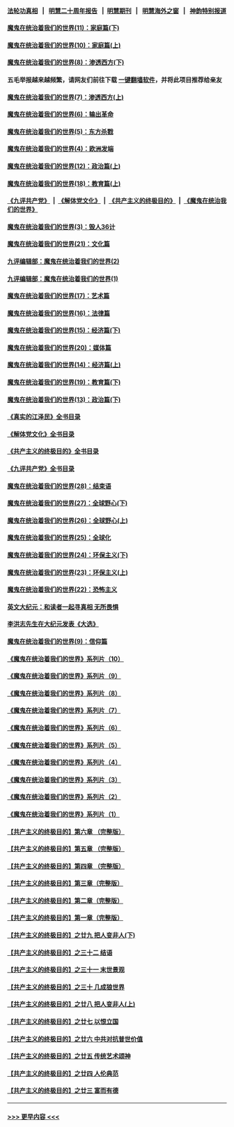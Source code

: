 #### [法轮功真相](https://github.com/gfw-breaker/truth/blob/master/README.md?t=0) &nbsp;&nbsp;|&nbsp;&nbsp; [明慧二十周年报告](https://github.com/gfw-breaker/mh-reports/blob/master/README.md?t=0) &nbsp;&nbsp;|&nbsp;&nbsp;[明慧期刊](https://github.com/gfw-breaker/mh-qikan) &nbsp;&nbsp;|&nbsp;&nbsp; [明慧海外之窗](https://github.com/gfw-breaker/mh-news/blob/master/README.md?t=0) &nbsp;&nbsp;|&nbsp;&nbsp; [神韵特别报道](https://github.com/gfw-breaker/mh-news/blob/master/shenyun.md?t=0)
#### [魔鬼在统治着我们的世界(11)：家庭篇(下)](../pages/nsc422/n10440961.md?t=11242344) 
#### [魔鬼在统治着我们的世界(10)：家庭篇(上)](../pages/nsc422/n10435448.md?t=11242344) 
#### [魔鬼在统治着我们的世界(8)：渗透西方(下)](../pages/nsc422/n10429603.md?t=11242344) 
#### 五毛举报越来越频繁，请网友们前往下载 [一键翻墙软件](https://github.com/gfw-breaker/ssr-accounts)，并将此项目推荐给亲友
#### [魔鬼在统治着我们的世界(7)：渗透西方(上)](../pages/nsc422/n10426013.md?t=11242344) 
#### [魔鬼在统治着我们的世界(6)：输出革命](../pages/nsc422/n10421536.md?t=11242344) 
#### [魔鬼在统治着我们的世界(5)：东方杀戮](../pages/nsc422/n10417707.md?t=11242344) 
#### [魔鬼在统治着我们的世界(4)：欧洲发端](../pages/nsc422/n10414890.md?t=11242344) 
#### [魔鬼在统治着我们的世界(12)：政治篇(上)](../pages/nsc422/n10444576.md?t=11242344) 
#### [魔鬼在统治着我们的世界(18)：教育篇(上)](../pages/nsc422/n10526970.md?t=11242344) 
#### [《九评共产党》](https://github.com/begood0513/9ping.md/blob/master/README.md) &nbsp;|&nbsp; [《解体党文化》](../../../../jtdwh.md/blob/master/README.md)  &nbsp;|&nbsp; [《共产主义的终极目的》](../../../../gczydzjmd.md/blob/master/README.md) &nbsp;|&nbsp; [《魔鬼在统治我们的世界》](../../../../mgztzwmdsj.md/blob/master/README.md) 
#### [魔鬼在统治着我们的世界(3)：毁人36计](../pages/nsc422/n10411583.md?t=11242344) 
#### [魔鬼在统治着我们的世界(21)：文化篇](../pages/nsc422/n10597706.md?t=11242344) 
#### [九评编辑部：魔鬼在统治着我们的世界(2)](../pages/nsc422/n10410036.md?t=11242344) 
#### [九评编辑部：魔鬼在统治着我们的世界(1)](../pages/nsc422/n10406825.md?t=11242344) 
#### [魔鬼在统治着我们的世界(17)：艺术篇](../pages/nsc422/n10499093.md?t=11242344) 
#### [魔鬼在统治着我们的世界(16)：法律篇](../pages/nsc422/n10485969.md?t=11242344) 
#### [魔鬼在统治着我们的世界(15)：经济篇(下)](../pages/nsc422/n10469975.md?t=11242344) 
#### [魔鬼在统治着我们的世界(20)：媒体篇](../pages/nsc422/n10586579.md?t=11242344) 
#### [魔鬼在统治着我们的世界(14)：经济篇(上)](../pages/nsc422/n10457370.md?t=11242344) 
#### [魔鬼在统治着我们的世界(19)：教育篇(下)](../pages/nsc422/n10564808.md?t=11242344) 
#### [魔鬼在统治着我们的世界(13)：政治篇(下)](../pages/nsc422/n10448270.md?t=11242344) 
#### [《真实的江泽民》全书目录](../pages/nsc422/n13721399.md?t=11242344) 
#### [《解体党文化》全书目录](../pages/nsc422/n13721157.md?t=11242344) 
#### [《共产主义的终极目的》全书目录](../pages/nsc422/n13721048.md?t=11242344) 
#### [《九评共产党》全书目录](../pages/nsc422/n13708085.md?t=11242344) 
#### [魔鬼在统治着我们的世界(28)：结束语](../pages/nsc422/n10936246.md?t=11242344) 
#### [魔鬼在统治着我们的世界(27)：全球野心(下)](../pages/nsc422/n10928319.md?t=11242344) 
#### [魔鬼在统治着我们的世界(26)：全球野心(上)](../pages/nsc422/n10900318.md?t=11242344) 
#### [魔鬼在统治着我们的世界(25)：全球化](../pages/nsc422/n10788205.md?t=11242344) 
#### [魔鬼在统治着我们的世界(24)：环保主义(下)](../pages/nsc422/n10695307.md?t=11242344) 
#### [魔鬼在统治着我们的世界(23)：环保主义(上)](../pages/nsc422/n10688613.md?t=11242344) 
#### [魔鬼在统治着我们的世界(22)：恐怖主义](../pages/nsc422/n10614727.md?t=11242344) 
#### [英文大纪元：和读者一起寻真相 无所畏惧](../pages/nsc422/n12542027.md?t=11242344) 
#### [李洪志先生在大纪元发表《大选》](../pages/nsc422/n12534746.md?t=11242344) 
#### [魔鬼在统治着我们的世界(9)：信仰篇](../pages/nsc422/n10432159.md?t=11242344) 
#### [《魔鬼在统治着我们的世界》系列片（10）](../pages/nsc422/n12292670.md?t=11242344) 
#### [《魔鬼在统治着我们的世界》系列片（9）](../pages/nsc422/n12290859.md?t=11242344) 
#### [《魔鬼在统治着我们的世界》系列片（8）](../pages/nsc422/n12287445.md?t=11242344) 
#### [《魔鬼在统治着我们的世界》系列片（7）](../pages/nsc422/n12283425.md?t=11242344) 
#### [《魔鬼在统治着我们的世界》系列片（6）](../pages/nsc422/n12282314.md?t=11242344) 
#### [《魔鬼在统治着我们的世界》系列片（5）](../pages/nsc422/n12281419.md?t=11242344) 
#### [《魔鬼在统治着我们的世界》系列片（4）](../pages/nsc422/n12274024.md?t=11242344) 
#### [《魔鬼在统治着我们的世界》系列片（3）](../pages/nsc422/n12271322.md?t=11242344) 
#### [《魔鬼在统治着我们的世界》系列片（2）](../pages/nsc422/n12269049.md?t=11242344) 
#### [《魔鬼在统治着我们的世界》系列片（1）](../pages/nsc422/n12267575.md?t=11242344) 
#### [【共产主义的终极目的】第六章 （完整版）](../pages/nsc422/n11428913.md?t=11242344) 
#### [【共产主义的终极目的】第五章 （完整版）](../pages/nsc422/n11428912.md?t=11242344) 
#### [【共产主义的终极目的】第四章 （完整版）](../pages/nsc422/n11428907.md?t=11242344) 
#### [【共产主义的终极目的】第三章（完整版）](../pages/nsc422/n11428848.md?t=11242344) 
#### [【共产主义的终极目的】第二章（完整版）](../pages/nsc422/n11428831.md?t=11242344) 
#### [【共产主义的终极目的】第一章（完整版）](../pages/nsc422/n11417651.md?t=11242344) 
#### [【共产主义的终极目的】之廿九 把人变非人(下)](../pages/nsc422/n11344140.md?t=11242344) 
#### [【共产主义的终极目的】之三十二 结语](../pages/nsc422/n11360535.md?t=11242344) 
#### [【共产主义的终极目的】之三十一 末世景观](../pages/nsc422/n11351129.md?t=11242344) 
#### [【共产主义的终极目的】之三十 几成狼世界](../pages/nsc422/n11348280.md?t=11242344) 
#### [【共产主义的终极目的】之廿八 把人变非人(上)](../pages/nsc422/n11340492.md?t=11242344) 
#### [【共产主义的终极目的】之廿七 以恨立国](../pages/nsc422/n11336944.md?t=11242344) 
#### [【共产主义的终极目的】之廿六 中共对抗普世价值](../pages/nsc422/n11324785.md?t=11242344) 
#### [【共产主义的终极目的】之廿五 传统艺术颂神](../pages/nsc422/n11296396.md?t=11242344) 
#### [【共产主义的终极目的】之廿四 人伦典范](../pages/nsc422/n11296397.md?t=11242344) 
#### [【共产主义的终极目的】之廿三 富而有德](../pages/nsc422/n11283598.md?t=11242344) 

----
#### [ >>> 更早内容 <<< ](../indexes/nsc422-earlier.md)
